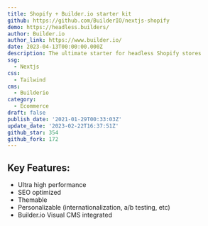 ```yaml
---
title: Shopify + Builder.io starter kit
github: https://github.com/BuilderIO/nextjs-shopify
demo: https://headless.builders/
author: Builder.io
author_link: https://www.builder.io/
date: 2023-04-13T00:00:00.000Z
description: The ultimate starter for headless Shopify stores
ssg:
  - Nextjs
css:
  - Tailwind
cms:
  - Builderio
category:
  - Ecommerce
draft: false
publish_date: '2021-01-29T00:33:03Z'
update_date: '2023-02-22T16:37:51Z'
github_star: 354
github_fork: 172
---
```


## Key Features:

- Ultra high performance
- SEO optimized
- Themable
- Personalizable (internationalization, a/b testing, etc)
- Builder.io Visual CMS integrated
